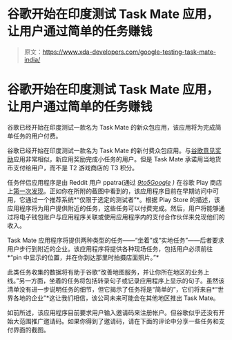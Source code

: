 # 谷歌开始在印度测试 Task Mate 应用，让用户通过简单的任务赚钱

> 原文：<https://www.xda-developers.com/google-testing-task-mate-india/>

# 谷歌开始在印度测试 Task Mate 应用，让用户通过简单的任务赚钱

谷歌已经开始在印度测试一款名为 Task Mate 的新众包应用，该应用将为完成简单任务的用户付费。

谷歌已经开始在印度测试一款名为 Task Mate 的新付费众包应用。与[谷歌意见奖励](https://www.xda-developers.com/google-opinion-rewards-start-warning-you-when-play-store-credits-expire/)应用非常相似，新应用奖励完成小任务的用户。但是 Task Mate 承诺用当地货币支付给用户，而不是 T2 游戏商店的 T3 积分。

任务伴侣应用程序是由 Reddit 用户 ppatra(通过 *[9to5Google](https://9to5google.com/2020/11/22/google-task-mate/) )* 在谷歌 Play 商店上[第一次发现](https://www.reddit.com/r/india/comments/jx615p/google_seems_to_be_testing_their_new_task_mate/)。正如你在所附的截图中看到的，该应用程序目前在早期访问中可用，它通过一个推荐系统*“仅限于选定的测试者”*。根据 Play Store 的描述，该应用程序将为用户提供附近的任务，这些任务可以付费完成。然后，用户将能够通过将电子钱包账户与应用程序关联或使用应用程序内的支付合作伙伴来兑现他们的收入。

Task Mate 应用程序将提供两种类型的任务——“坐着”或“实地任务”——后者要求用户步行到附近的企业。该应用程序将提供各种现场任务，包括用户必须前往*“pin 中显示的位置，并在你到达那里时拍摄店面照片。”*

此类任务收集的数据将有助于谷歌“改善地图服务，并让你所在地区的业务上线。”另一方面，坐着的任务将包括转录句子或记录应用程序上显示的句子。虽然该清单没有进一步说明任务的细节，但它揭示了任务将是“简单的”，它们将来自*“世界各地的企业”*这让我们相信，该公司未来可能会在其他地区推出 Task Mate。

如前所述，该应用程序目前要求用户输入邀请码来注册帐户。但谷歌似乎还没有开始大范围推广邀请码。如果你得到了邀请码，请在下面的评论中分享一些任务和支付界面的截图。